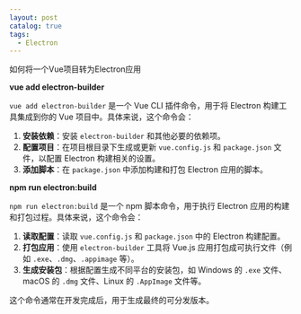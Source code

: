 ```yaml
---
layout: post
catalog: true
tags:
  - Electron
---
```


如何将一个Vue项目转为Electron应用

**vue add electron-builder**

`vue add electron-builder` 是一个 Vue CLI 插件命令，用于将 Electron 构建工具集成到你的 Vue 项目中。具体来说，这个命令会：

1. **安装依赖**：安装 `electron-builder` 和其他必要的依赖项。
2. **配置项目**：在项目根目录下生成或更新 `vue.config.js` 和 `package.json` 文件，以配置 Electron 构建相关的设置。
3. **添加脚本**：在 `package.json` 中添加构建和打包 Electron 应用的脚本。

**npm run electron:build**

`npm run electron:build` 是一个 npm 脚本命令，用于执行 Electron 应用的构建和打包过程。具体来说，这个命令会：

1. **读取配置**：读取 `vue.config.js` 和 `package.json` 中的 Electron 构建配置。
2. **打包应用**：使用 `electron-builder` 工具将 Vue.js 应用打包成可执行文件（例如 `.exe`、`.dmg`、`.appimage` 等）。
3. **生成安装包**：根据配置生成不同平台的安装包，如 Windows 的 `.exe` 文件、macOS 的 `.dmg` 文件、Linux 的 `.AppImage` 文件等。

这个命令通常在开发完成后，用于生成最终的可分发版本。